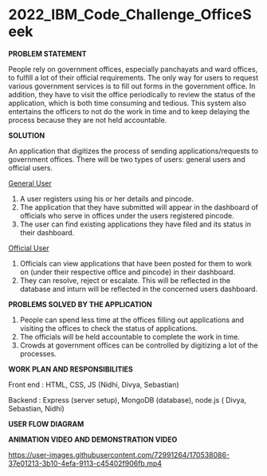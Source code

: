 # 2022_IBM_Code_Challenge_OfficeSeek

**PROBLEM STATEMENT**

People rely on government offices, especially panchayats and ward offices, to fulfill a lot of their official requirements. The only way for users to request various government services is to fill out forms in the government office. In addition, they have to visit the office periodically to review the status of the application, which is both time consuming and tedious. This system also entertains the officers to not do the work in time and to keep delaying the process because they are not held accountable.

**SOLUTION**

An application that digitizes the process of sending applications/requests to government offices.
There will be two types of users: general users and official users.

<ins>General User</ins>

1) A user registers using his or her details and pincode.
2) The application that they have submitted will appear in the dashboard of officials who serve in offices under the users registered pincode.
3) The user can find existing applications they have filed and its status in their dashboard.

<ins>Official User</ins>
1) Officials can view applications that have been posted for them to work on (under their respective office and pincode) in their dashboard.
2) They can resolve, reject or escalate. This will be reflected in the database and inturn will be reflected in the concerned users dashboard.

**PROBLEMS SOLVED BY THE APPLICATION**

1) People can spend less time at the offices filling out applications and visiting the offices to check the status of applications.
2) The officials will be held accountable to complete the work in time.
3) Crowds at government offices can be controlled by digitizing a lot of the processes.

**WORK PLAN AND RESPONSIBILITIES**

Front end : HTML, CSS, JS  (Nidhi, Divya, Sebastian)

Backend   : Express (server setup), MongoDB (database), node.js ( Divya, Sebastian, Nidhi)

**USER FLOW DIAGRAM**

**ANIMATION VIDEO AND DEMONSTRATION VIDEO**


https://user-images.githubusercontent.com/72991264/170538086-37e01213-3b10-4efa-9113-c45402f906fb.mp4

